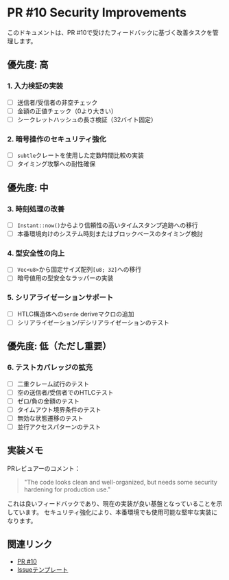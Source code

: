 # PR #10 Security Improvements

このドキュメントは、PR #10で受けたフィードバックに基づく改善タスクを管理します。

## 優先度: 高

### 1. 入力検証の実装
- [ ] 送信者/受信者の非空チェック
- [ ] 金額の正値チェック（0より大きい）
- [ ] シークレットハッシュの長さ検証（32バイト固定）

### 2. 暗号操作のセキュリティ強化
- [ ] `subtle`クレートを使用した定数時間比較の実装
- [ ] タイミング攻撃への耐性確保

## 優先度: 中

### 3. 時刻処理の改善
- [ ] `Instant::now()`からより信頼性の高いタイムスタンプ追跡への移行
- [ ] 本番環境向けのシステム時刻またはブロックベースのタイミング検討

### 4. 型安全性の向上
- [ ] `Vec<u8>`から固定サイズ配列`[u8; 32]`への移行
- [ ] 暗号値用の型安全なラッパーの実装

### 5. シリアライゼーションサポート
- [ ] HTLC構造体への`serde` deriveマクロの追加
- [ ] シリアライゼーション/デシリアライゼーションのテスト

## 優先度: 低（ただし重要）

### 6. テストカバレッジの拡充
- [ ] 二重クレーム試行のテスト
- [ ] 空の送信者/受信者でのHTLCテスト
- [ ] ゼロ/負の金額のテスト
- [ ] タイムアウト境界条件のテスト
- [ ] 無効な状態遷移のテスト
- [ ] 並行アクセスパターンのテスト

## 実装メモ

PRレビュアーのコメント：
> "The code looks clean and well-organized, but needs some security hardening for production use."

これは良いフィードバックであり、現在の実装が良い基盤となっていることを示しています。
セキュリティ強化により、本番環境でも使用可能な堅牢な実装になります。

## 関連リンク
- [PR #10](https://github.com/susumutomita/UniteDefi/pull/10)
- [Issueテンプレート](.github/ISSUE_TEMPLATE/security-improvements.md)